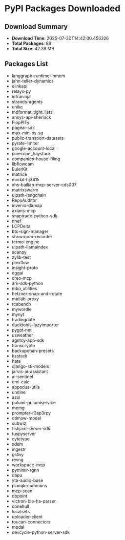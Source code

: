 # PyPI Packages Downloaded

## Download Summary
- **Download Time**: 2025-07-30T14:42:00.456326
- **Total Packages**: 89
- **Total Size**: 42.38 MB

## Packages List
- langgraph-runtime-inmem
- jahn-teller-dynamics
- elinkapi
- relayx-py
- infraninja
- strands-agents
- unike
- mdformat_tight_lists
- ansys-api-sherlock
- FlopPITy
- pageai-sdk
- max-min-by-sg
- public-transport-datasets
- pyrate-limiter
- google-account-local
- pinecone_haystack
- companies-house-filing
- libflowcam
- EulerKit
- matrice
- modal-hj3415
- xhs-bailian-mcp-server-cds007
- matrixswarm
- uipath-langchain
- RepoAuditor
- invenio-damap
- axians-mcp
- snaptrade-python-sdk
- nnef
- LCPDelta
- btc-sign-manager
- showroom-recorder
- termo-engine
- uipath-llamaindex
- scanpy
- zylib-test
- plexflow
- insight-proto
- eggai
- creo-mcp
- ark-sdk-python
- mbo_utilities
- hetzner-snap-and-rotate
- matlab-proxy
- rcabench
- mywordle
- mynyt
- tradingdate
- ducktools-lazyimporter
- pygpt-net
- usweather
- agntcy-app-sdk
- transcrypto
- backupchan-presets
- kzstack
- hata
- django-sti-models
- jarvis-ai-assistant
- ai-sentinel
- emi-calc
- appodus-utils
- undine
- azol
- pulumi-pulumiservice
- memg
- prompter-r3ap3rpy
- otlmow-model
- subwiz
- fishjam-server-sdk
- tuspyserver
- cytetype
- xdem
- ingestr
- gr4vy
- revng
- workspace-mcp
- pymimir-rgnn
- dapu
- yta-audio-base
- planqk-commons
- mcp-scan
- dbpoint
- victron-ble-ha-parser
- conehull
- localsets
- uploader-client
- toucan-connectors
- modal
- devcycle-python-server-sdk
